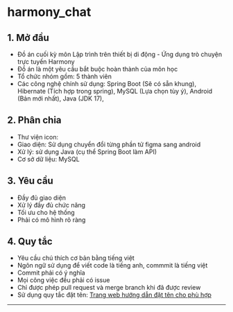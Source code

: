 # harmony_chat
## 1. Mở đầu
- Đồ án cuối kỳ môn Lập trình trên thiết bị di động - Ứng dụng trò chuyện trực tuyến Harmony
- Đồ án là một yêu cầu bắt buộc hoàn thành của môn học
- Tổ chức nhóm gồm: 5 thành viên
- Các công nghệ chính sử dụng: Spring Boot (Sẽ có sẵn khung), Hibernate (Tích hợp trong spring), MySQL (Lựa chọn tùy ý), Android (Bản mới nhất), Java (JDK 17),  
## 2. Phân chia
- Thư viện icon: 
- Giao diện:  Sử dụng chuyển đổi từng phần tử figma sang android
- Xử lý: sử dụng Java (cụ thể Spring Boot làm API)
- Cơ sở dữ liệu: MySQL
## 3. Yêu cầu
- Đầy đủ giao diện
- Xử lý đầy đủ chức năng
- Tối ưu cho hệ thống
- Phải có mô hình rõ ràng
## 4. Quy tắc
- Yêu cầu chú thích cơ bản bằng tiếng việt
- Ngôn ngữ sử dụng để viết code là tiếng anh, commmit là tiếng việt
- Commit phải có ý nghĩa
- Mọi công việc đều phải có issue
- Chỉ được phép pull request và merge branch khi đã được review
- Sử dụng quy tắc đặt tên: [Trang web hướng dẫn đặt tên cho phù hợp](https://viblo.asia/p/naming-rules-cac-quy-tac-vang-trong-lang-dat-ten-ByEZkMXE5Q0)

***
